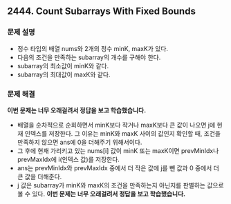## 2444. Count Subarrays With Fixed Bounds
### 문제 설명
- 정수 타입의 배열 nums와 2개의 정수 minK, maxK가 있다.
- 다음의 조건을 만족하는 subarray의 개수를 구해야 한다.
- subarray의 최소값이 minK와 같다.
- subarray의 최대값이 maxK와 같다.
​
### 문제 해결
**이번 문제는 너무 오래걸려서 정답을 보고 학습했습니다.**
- 배열을 순차적으로 순회하면서 minK보다 작거나 maxK보다 큰 값이 나오면 j에 현재 인덱스를 저장한다. 그 이유는 minK와 maxK 사이의 값인지 확인할 때, 조건을 만족하지 않으면 ans에 0을 더해주기 위해서이다.
- 그 후에 현재 가리키고 있는 nums[i] 값이 minK 또는 maxK이면 prevMinIdx나 prevMaxIdx에 i(인덱스 값)를 저장한다.
- ans는 prevMinIdx와 prevMaxIdx 중에서 더 작은 값에 j를 뺀 값과 0 중에서 더 큰 값을 더해준다.
- j 값은 subarray가 minK와 maxK의 조건을 만족하는지 아닌지를 판별하는 값으로 볼 수 있다.
**이번 문제는 너무 오래걸려서 정답을 보고 학습했습니다.**